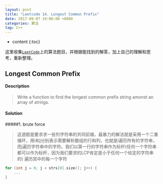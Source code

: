 ```yaml
---
layout: post
title: "Leetcode 14. Longest Common Prefix"
date: 2017-09-07 19:00:00 +0800 
categories: 算法
tag: C++
---
```

* content
{:toc}

这里收集[`LeetCode`](https://leetcode.com)上的算法题目，并根据能找到的解答，加上自己的理解和思考，重新整理。

<!-- more -->

## Longest Common Prefix

#### Description

>Write a function to find the longest common prefix string amonst an array of strings. 

#### Solution

#####1. brute force

>这道题是要求求一些列字符串的共同前缀，最暴力的解法就是采用一个二重循环，用i和j分别表示需要解析数组的行和列，也就是i遍历所有的字符串，而j遍历字符串中的字符。我们以第一行的字符串作为标杆(任何一个字符串都可以作为标杆，因为我们要求的LCP肯定是小于任何一个给定的字符串的)
遍历其中的每一个字符

```C++
for (int j = 0; j < strs[0].size(); j++) {
    ...
}
```